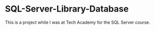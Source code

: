 # SQL-Server-Library-Database
This is a project while I was at Tech Academy for the SQL Server course. 
